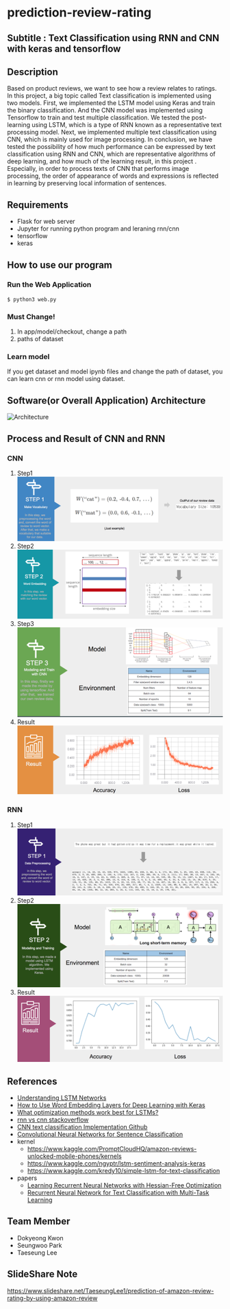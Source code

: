 # prediction-review-rating
## Subtitle : Text Classification using RNN and CNN with keras and tensorflow
## Description
Based on product reviews, we want to see how a review relates to ratings.
In this project, a big topic called Text classification is implemented using two models.
First, we implemented the LSTM model using Keras and train the binary classification. And the CNN model was implemented using Tensorflow to train and test multiple classification.
We tested the post-learning using LSTM, which is a type of RNN known as a representative text processing model.
Next, we implemented multiple text classification using CNN, which is mainly used for image processing. 
In conclusion, we have tested the possibility of how much performance can be expressed by text classification using RNN and CNN, which are representative algorithms of deep learning, and how much of the learning result, in this project .
Especially, in order to process texts of CNN that performs image processing, the order of appearance of words and expressions is reflected in learning by preserving local information of sentences.

## Requirements
* Flask for web server
* Jupyter for running python program and leraning rnn/cnn
* tensorflow
* keras

## How to use our program
### Run the Web Application
```
$ python3 web.py
```
### Must Change!
1. In app/model/checkout, change a path
2. paths of dataset

### Learn model
If you get dataset and model ipynb files and change the path of dataset, you can
learn cnn or rnn model using dataset.

## Software(or Overall Application) Architecture
![Architecture](images/architecture.pnh)

## Process and Result of CNN and RNN
### CNN
1. Step1
![cnn_step1](images/cnn_step1.png)
2. Step2
![cnn_step2](images/cnn_step2.png)
3. Step3
![cnn_step3](images/cnn_step3.png)
4. Result
![cnn_result](images/cnn_result.png)

### RNN
1. Step1
![rnn_step1](images/rnn_step1.png)
2. Step2
![rnn_step2](images/rnn_step2.png)
3. Result
![rnn_result](images/rnn_result.png)

## References
- [Understanding LSTM Networks](http://colah.github.io/posts/2015-08-Understanding-LSTMs/)
- [How to Use Word Embedding Layers for Deep Learning with Keras](https://machinelearningmastery.com/use-word-embedding-layers-deep-learning-keras/)
- [What optimization methods work best for LSTMs?](https://www.reddit.com/r/MachineLearning/comments/3i6fp9/what_optimization_methods_work_best_for_lstms/)
- [rnn vs cnn stackoverflow](https://datascience.stackexchange.com/questions/11619/rnn-vs-cnn-at-a-high-level)
- [CNN text classification Implementation Github](http://www.wildml.com/2015/12/implementing-a-cnn-for-text-classification-in-tensorflow/)
- [Convolutional Neural Networks for Sentence Classification](https://arxiv.org/abs/1408.5882)
- kernel
  - https://www.kaggle.com/PromptCloudHQ/amazon-reviews-unlocked-mobile-phones/kernels
  - https://www.kaggle.com/ngyptr/lstm-sentiment-analysis-keras
  - https://www.kaggle.com/kredy10/simple-lstm-for-text-classification
- papers
  - [Learning Recurrent Neural Networks with Hessian-Free Optimization](http://www.icml-2011.org/papers/532_icmlpaper.pdf)
  - [Recurrent Neural Network for Text Classification with Multi-Task Learning](https://www.ijcai.org/Proceedings/16/Papers/408.pdf)

## Team Member
* Dokyeong Kwon
* Seungwoo Park
* Taeseung Lee

## SlideShare Note
<https://www.slideshare.net/TaeseungLee1/prediction-of-amazon-review-rating-by-using-amazon-review>
